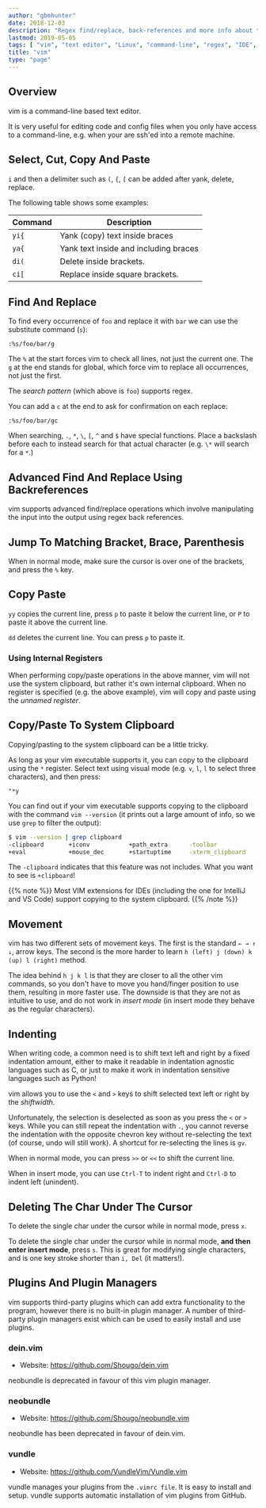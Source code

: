 ```yaml
---
author: "gbmhunter"
date: 2018-12-03
description: "Regex find/replace, back-references and more info about the text-editor vim."
lastmod: 2019-05-05
tags: [ "vim", "text editor", "Linux", "command-line", "regex", "IDE", "copy", "paste", "system clipboard", "yank", "indenting", "plugins" ]
title: "vim"
type: "page"
---
```


## Overview

vim is a command-line based text editor.

It is very useful for editing code and config files when you only have access to a command-line, e.g. when your are ssh'ed into a remote machine.

## Select, Cut, Copy And Paste

`i` and then a delimiter such as `(`, `{`, `[` can be added after yank, delete, replace.

The following table shows some examples:

Command   | Description
----------|---------------------------------------------
`yi{`     | Yank (copy) text inside braces
`ya{`     | Yank text inside and including braces
`di(`     | Delete inside brackets.
`ci[`     | Replace inside square brackets.

## Find And Replace

To find every occurrence of `foo` and replace it with `bar` we can use the substitute command (`s`):

```text
:%s/foo/bar/g
```

The `%` at the start forces vim to check all lines, not just the current one. The `g` at the end stands for global, which force vim to replace all occurrences, not just the first.

The _search pattern_ (which above is `foo`) supports regex. 

You can add a `c` at the end to ask for confirmation on each replace:

```text
:%s/foo/bar/gc
```

When searching, `.`, `*`, `\`, `[`, `^` and `$` have special functions. Place a backslash before each to instead search for that actual character (e.g. `\*` will search for a `*`.)

## Advanced Find And Replace Using Backreferences

vim supports advanced find/replace operations which involve manipulating the input into the output using regex back references.

## Jump To Matching Bracket, Brace, Parenthesis

When in normal mode, make sure the cursor is over one of the brackets, and press the `%` key.

## Copy Paste

`yy` copies the current line, press `p` to paste it below the current line, or `P` to paste it above the current line.

`dd` deletes the current line. You can press `p` to paste it.

### Using Internal Registers

When performing copy/paste operations in the above manner, vim will not use the system clipboard, but rather it's own internal clipboard. When no register is specified (e.g. the above example), vim will copy and paste using the _unnamed register_.

## Copy/Paste To System Clipboard

Copying/pasting to the system clipboard can be a little tricky.

As long as your vim executable supports it, you can copy to the clipboard using the `*` register. Select text using visual mode (e.g. `v`, `l`, `l` to select three characters), and then press:

```text
"*y
```

You can find out if your vim executable supports copying to the clipboard with the command `vim --version` (it prints out a large amount of info, so we use `grep` to filter the output):

```sh
$ vim --version | grep clipboard
-clipboard       +iconv           +path_extra      -toolbar
+eval            +mouse_dec       +startuptime     -xterm_clipboard
```

The `-clipboard` indicates that this feature was not includes. What you want to see is `+clipboard`!

{{% note %}}
Most VIM extensions for IDEs (including the one for IntelliJ and VS Code) support copying to the system clipboard.
{{% /note %}}

## Movement

vim has two different sets of movement keys. The first is the standard `← → ↑ ↓`,  arrow keys. The second is the more harder to learn `h (left) j (down) k (up) l (right)` method.

The idea behind `h j k l` is that they are closer to all the other vim commands, so you don't have to move you hand/finger position to use them, resulting in more faster use. The downside is that they are not as intuitive to use, and do not work in _insert mode_ (in insert mode they behave as the regular characters).

## Indenting

When writing code, a common need is to shift text left and right by a fixed indentation amount, either to make it readable in indentation agnostic languages such as C, or just to make it work in indentation sensitive languages such as Python!

vim allows you to use the `<` and `>` keys to shift selected text left or right by the _shiftwidth_.

Unfortunately, the selection is deselected as soon as you press the `<` or `>` keys. While you can still repeat the indentation with `.`,  you cannot reverse the indentation with the opposite chevron key without re-selecting the text (of course, undo will still work). A shortcut for re-selecting the lines is `gv`.

When in normal mode, you can press `>>` or `<<` to shift the current line.

When in insert mode, you can use `Ctrl-T` to indent right and `Ctrl-D` to indent left (unindent).

## Deleting The Char Under The Cursor

To delete the single char under the cursor while in normal mode, press `x`.

To delete the single char under the cursor while in normal mode, **and then enter insert mode**, press `s`. This is great for modifying single characters, and is one key stroke shorter than `i, Del` (it matters!).

## Plugins And Plugin Managers

vim supports third-party plugins which can add extra functionality to the program, however there is no built-in plugin manager. A number of third-party plugin managers exist which can be used to easily install and use plugins.

### dein.vim

* Website: https://github.com/Shougo/dein.vim

neobundle is deprecated in favour of this vim plugin manager.

### neobundle

* Website: https://github.com/Shougo/neobundle.vim

neobundle has been deprecated in favour of dein.vim.

### vundle

* Website: https://github.com/VundleVim/Vundle.vim

vundle manages your plugins from the `.vimrc file`. It is easy to install and setup. vundle supports automatic installation of vim plugins from GitHub.
